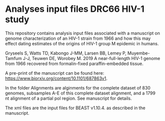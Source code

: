 # Analyses input files DRC66 HIV-1 study

This repository contains analysis input files associated with a manuscript on genome characterization of an HIV-1 strain from 1966 and how this may effect dating estimates of the origins of HIV-1 group M epidemic in humans.

Gryseels S, Watts TD, Kabongo J-MM, Larsen BB, Lemey P, Muyembe-Tamfum J-J, Teuwen DE, Worobey M. 2019 A near-full-length HIV-1 genome from 1966 recovered from formalin-fixed paraffin-embedded tissue. 

A pre-print of the manuscript can be found here: https://www.biorxiv.org/content/10.1101/687863v1.

In the folder Alignments are alginments for the complete dataset of 830 genomes, subsamples A-E of this complete dataset alignment, and a 1799 nt alignment of a partial pol region. See manuscript for details.

The xml files are the input files for BEAST v1.10.4. as described in the manuscript.
